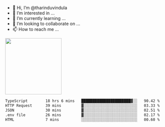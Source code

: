 - 👋 Hi, I’m @tharinduvindula
- 👀 I’m interested in ...
- 🌱 I’m currently learning ...
- 💞️ I’m looking to collaborate on ...
- 📫 How to reach me ...

<!---
tharinduvindula/tharinduvindula is a ✨ special ✨ repository because its `README.md` (this file) appears on your GitHub profile.
You can click the Preview link to take a look at your changes.
--->

<img height="180em" src="https://github-readme-stats.vercel.app/api?username=tharinduvindula&show_icons=true&hide_border=false&&count_private=true&include_all_commits=true" />


<!--START_SECTION:waka-->

```txt
TypeScript        18 hrs 6 mins   ██████████████████████▓░░   90.42 %
HTTP Request      39 mins         ▓░░░░░░░░░░░░░░░░░░░░░░░░   03.33 %
JSON              30 mins         ▓░░░░░░░░░░░░░░░░░░░░░░░░   02.51 %
.env file         26 mins         ▓░░░░░░░░░░░░░░░░░░░░░░░░   02.17 %
HTML              7 mins          ░░░░░░░░░░░░░░░░░░░░░░░░░   00.60 %
```

<!--END_SECTION:waka-->
